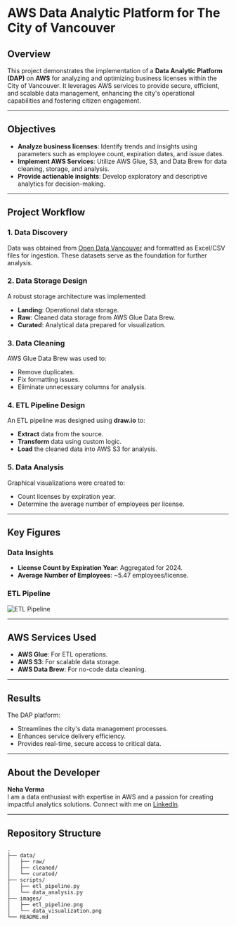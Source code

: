 # AWS Data Analytic Platform for The City of Vancouver

## Overview

This project demonstrates the implementation of a **Data Analytic Platform (DAP)** on **AWS** for analyzing and optimizing business licenses within the City of Vancouver. It leverages AWS services to provide secure, efficient, and scalable data management, enhancing the city's operational capabilities and fostering citizen engagement.

---

## Objectives

- **Analyze business licenses**: Identify trends and insights using parameters such as employee count, expiration dates, and issue dates.
- **Implement AWS Services**: Utilize AWS Glue, S3, and Data Brew for data cleaning, storage, and analysis.
- **Provide actionable insights**: Develop exploratory and descriptive analytics for decision-making.

---

## Project Workflow

### 1. Data Discovery
Data was obtained from [Open Data Vancouver](https://opendata.vancouver.ca) and formatted as Excel/CSV files for ingestion. These datasets serve as the foundation for further analysis.

### 2. Data Storage Design
A robust storage architecture was implemented:
- **Landing**: Operational data storage.
- **Raw**: Cleaned data storage from AWS Glue Data Brew.
- **Curated**: Analytical data prepared for visualization.

### 3. Data Cleaning
AWS Glue Data Brew was used to:
- Remove duplicates.
- Fix formatting issues.
- Eliminate unnecessary columns for analysis.

### 4. ETL Pipeline Design
An ETL pipeline was designed using **draw.io** to:
- **Extract** data from the source.
- **Transform** data using custom logic.
- **Load** the cleaned data into AWS S3 for analysis.

### 5. Data Analysis
Graphical visualizations were created to:
- Count licenses by expiration year.
- Determine the average number of employees per license.

---

## Key Figures

### Data Insights
- **License Count by Expiration Year**: Aggregated for 2024.
- **Average Number of Employees**: ~5.47 employees/license.

### ETL Pipeline
![ETL Pipeline](./images/etl_pipeline.png)

---

## AWS Services Used
- **AWS Glue**: For ETL operations.
- **AWS S3**: For scalable data storage.
- **AWS Data Brew**: For no-code data cleaning.

---

## Results
The DAP platform:
- Streamlines the city's data management processes.
- Enhances service delivery efficiency.
- Provides real-time, secure access to critical data.

---

## About the Developer
**Neha Verma**  
I am a data enthusiast with expertise in AWS and a passion for creating impactful analytics solutions. Connect with me on [LinkedIn](https://www.linkedin.com/in/your-profile).

---

## Repository Structure
```plaintext
.
├── data/
│   ├── raw/
│   ├── cleaned/
│   └── curated/
├── scripts/
│   ├── etl_pipeline.py
│   └── data_analysis.py
├── images/
│   ├── etl_pipeline.png
│   └── data_visualization.png
└── README.md
